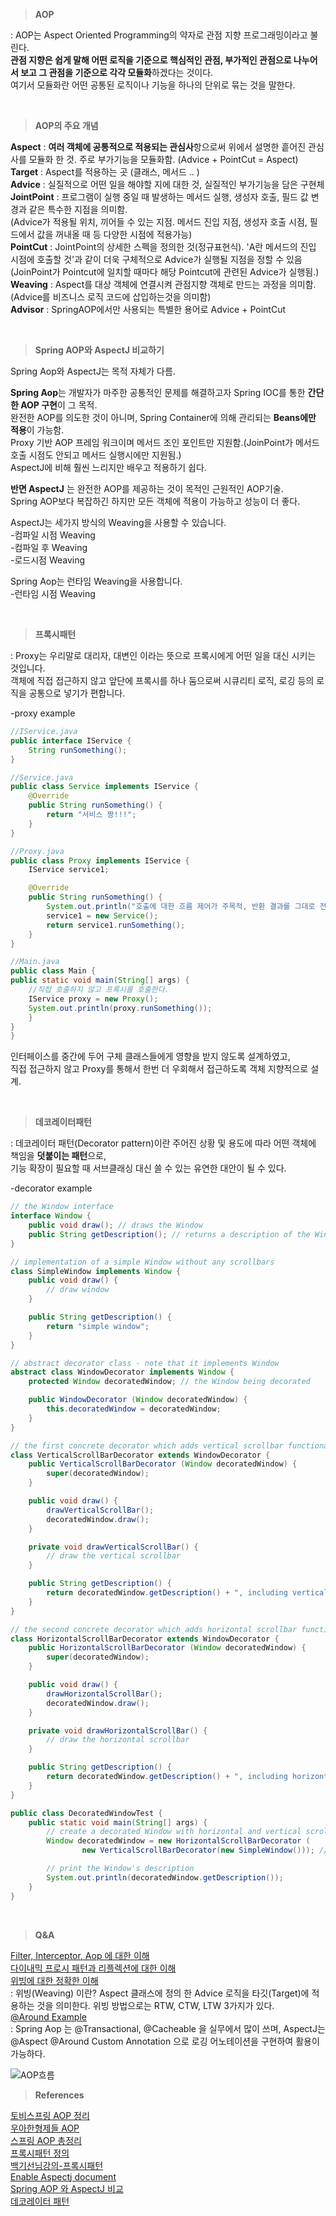 
>**AOP**  

: AOP는 Aspect Oriented Programming의 약자로 관점 지향 프로그래밍이라고 불린다.  
**관점 지향은 쉽게 말해 어떤 로직을 기준으로 핵심적인 관점, 부가적인 관점으로 나누어서 보고 그 관점을 기준으로 각각 모듈화**하겠다는 것이다.  
여기서 모듈화란 어떤 공통된 로직이나 기능을 하나의 단위로 묶는 것을 말한다.  


<br/>

>**AOP의 주요 개념**  

**Aspect** : **여러 객체에 공통적으로 적용되는 관심사**항으로써 위에서 설명한 흩어진 관심사를 모듈화 한 것. 주로 부가기능을 모듈화함. 
(Advice + PointCut = Aspect)  
**Target** : Aspect를 적용하는 곳 (클래스, 메서드 .. )  
**Advice** : 실질적으로 어떤 일을 해야할 지에 대한 것, 실질적인 부가기능을 담은 구현체  
**JointPoint** : 프로그램이 실행 중일 때 발생하는 메서드 실행, 생성자 호출, 필드 값 변경과 같은 특수한 지점을 의미함.  
(Advice가 적용될 위치, 끼어들 수 있는 지점. 메서드 진입 지점, 생성자 호출 시점, 필드에서 값을 꺼내올 때 등 다양한 시점에 적용가능)   
**PointCut** : JointPoint의 상세한 스펙을 정의한 것(정규표현식). 'A란 메서드의 진입 시점에 호출할 것'과 같이 더욱 구체적으로 Advice가 실행될 지점을 정할 수 있음  
(JoinPoint가 Pointcut에 일치할 때마다 해당 Pointcut에 관련된 Advice가 실행됨.)  
**Weaving** : Aspect를 대상 객체에 연결시켜 관점지향 객체로 만드는 과정을 의미함.  
(Advice를 비즈니스 로직 코드에 삽입하는것을 의미함)  
**Advisor** : SpringAOP에서만 사용되는 특별한 용어로 Advice + PointCut  


<br/>


>**Spring AOP와 AspectJ 비교하기**  

Spring Aop와 AspectJ는 목적 자체가 다름.    

**Spring Aop**는 개발자가 마주한 공통적인 문제를 해결하고자 Spring IOC를 통한 **간단한 AOP 구현**이 그 목적.    
완전한 AOP를 의도한 것이 아니며, Spring Container에 의해 관리되는 **Beans에만 적용**이 가능함.  
Proxy 기반 AOP 프레임 워크이며 메서드 조인 포인트만 지원함.(JoinPoint가 메서드 호출 시점도 안되고 메서드 실행시에만 지원됨.)  
AspectJ에 비해 훨씬 느리지만 배우고 적용하기 쉽다.    

**반면 AspectJ** 는 완전한 AOP를 제공하는 것이 목적인 근원적인 AOP기술.  
Spring AOP보다 복잡하긴 하지만 모든 객체에 적용이 가능하고 성능이 더 좋다.     

AspectJ는 세가지 방식의 Weaving을 사용할 수 있습니다.  
-컴파일 시점 Weaving  
-컴파일 후 Weaving  
-로드시점 Weaving  

Spring Aop는 런타임 Weaving을 사용합니다.  
-런타임 시점 Weaving  


<br/>


>**프록시패턴**  

: Proxy는 우리말로 대리자, 대변인 이라는 뜻으로 프록시에게 어떤 일을 대신 시키는 것입니다.  
객체에 직접 접근하지 않고 앞단에 프록시를 하나 둠으로써 시큐리티 로직, 로깅 등의 로직을 공통으로 넣기가 편합니다.  

-proxy example  
```java
//IService.java
public interface IService {
	String runSomething();
}
```
```java
//Service.java
public class Service implements IService {
	@Override
	public String runSomething() {
		return "서비스 짱!!!";
	}
}
```
```java
//Proxy.java
public class Proxy implements IService {
	IService service1;

	@Override
	public String runSomething() {
		System.out.println("호출에 대한 흐름 제어가 주목적, 반환 결과를 그대로 전달");
		service1 = new Service();
		return service1.runSomething();
	}
}
```
```java
//Main.java
public class Main {  	
public static void main(String[] args) { 		
	//직접 호출하지 않고 프록시를 호출한다. 		
	IService proxy = new Proxy(); 		
	System.out.println(proxy.runSomething()); 	
	}
}
}
```

인터페이스를 중간에 두어 구체 클래스들에게 영향을 받지 않도록 설계하였고,  
직접 접근하지 않고 Proxy를 통해서 한번 더 우회해서 접근하도록 객체 지향적으로 설계.    


<br/>



>**데코레이터패턴**  

: 데코레이터 패턴(Decorator pattern)이란 주어진 상황 및 용도에 따라 어떤 객체에 책임을 **덧붙이는 패턴**으로,  
기능 확장이 필요할 때 서브클래싱 대신 쓸 수 있는 유연한 대안이 될 수 있다.  

-decorator example    
```java
// the Window interface
interface Window {
    public void draw(); // draws the Window
    public String getDescription(); // returns a description of the Window
}

// implementation of a simple Window without any scrollbars
class SimpleWindow implements Window {
    public void draw() {
        // draw window
    }

    public String getDescription() {
        return "simple window";
    }
}
```
```java
// abstract decorator class - note that it implements Window
abstract class WindowDecorator implements Window {
    protected Window decoratedWindow; // the Window being decorated

    public WindowDecorator (Window decoratedWindow) {
        this.decoratedWindow = decoratedWindow;
    }
}

// the first concrete decorator which adds vertical scrollbar functionality
class VerticalScrollBarDecorator extends WindowDecorator {
    public VerticalScrollBarDecorator (Window decoratedWindow) {
        super(decoratedWindow);
    }

    public void draw() {
        drawVerticalScrollBar();
        decoratedWindow.draw();
    }

    private void drawVerticalScrollBar() {
        // draw the vertical scrollbar
    }

    public String getDescription() {
        return decoratedWindow.getDescription() + ", including vertical scrollbars";
    }
}

// the second concrete decorator which adds horizontal scrollbar functionality
class HorizontalScrollBarDecorator extends WindowDecorator {
    public HorizontalScrollBarDecorator (Window decoratedWindow) {
        super(decoratedWindow);
    }

    public void draw() {
        drawHorizontalScrollBar();
        decoratedWindow.draw();
    }

    private void drawHorizontalScrollBar() {
        // draw the horizontal scrollbar
    }

    public String getDescription() {
        return decoratedWindow.getDescription() + ", including horizontal scrollbars";
    }
}
```
```java
public class DecoratedWindowTest {
    public static void main(String[] args) {
        // create a decorated Window with horizontal and vertical scrollbars
        Window decoratedWindow = new HorizontalScrollBarDecorator (
                new VerticalScrollBarDecorator(new SimpleWindow())); // 데코 형태

        // print the Window's description
        System.out.println(decoratedWindow.getDescription());
    }
}
```


<br/>


>**Q&A**  

[Filter, Interceptor, Aop 에 대한 이해](https://goddaehee.tistory.com/154)  
[다이내믹 프로시 패턴과 리플렉션에 대한 이해](https://codechacha.com/ko/reflection/)  
[위빙에 대한 정확한 이해](https://jaehun2841.github.io/2018/07/22/2018-07-22-spring-aop4/)  
: 위빙(Weaving) 이란? Aspect 클래스에 정의 한 Advice 로직을 타깃(Target)에 적용하는 것을 의미한다. 위빙 방법으로는 RTW, CTW, LTW 3가지가 있다.  
[@Around Example](https://howtodoinjava.com/spring-aop/aspectj-around-annotation-example/)  
: Spring Aop 는 @Transactional, @Cacheable 을 실무에서 많이 쓰며, AspectJ는 @Aspect @Around Custom Annotation 으로 로깅 어노테이션을 구현하여 활용이 가능하다.  


![AOP흐름](https://img1.daumcdn.net/thumb/R1280x0/?scode=mtistory2&fname=http%3A%2F%2Fcfile22.uf.tistory.com%2Fimage%2F9983FB455BB4E5D30C7E10)  



>**References**  

[토비스프링 AOP 정리](https://haviyj.tistory.com/26?category=695904)  
[우아한형제들 AOP](https://www.youtube.com/results?search_query=%EC%9A%B0%EC%95%84%ED%95%9C%ED%98%95%EC%A0%9C%EB%93%A4+aop)  
[스프링 AOP 총정리](https://engkimbs.tistory.com/746)  
[프록시패턴 정의](https://limkydev.tistory.com/79)  
[백기선님강의-프록시패턴](https://www.youtube.com/watch?v=tes_ekyB6U8)  
[Enable Aspectj document](https://docs.spring.io/spring-framework/docs/current/reference/html/core.html#aop-aspectj-support)  
[Spring AOP 와 AspectJ 비교](https://logical-code.tistory.com/118)  
[데코레이터 패턴](https://ko.wikipedia.org/wiki/%EB%8D%B0%EC%BD%94%EB%A0%88%EC%9D%B4%ED%84%B0_%ED%8C%A8%ED%84%B4)  

